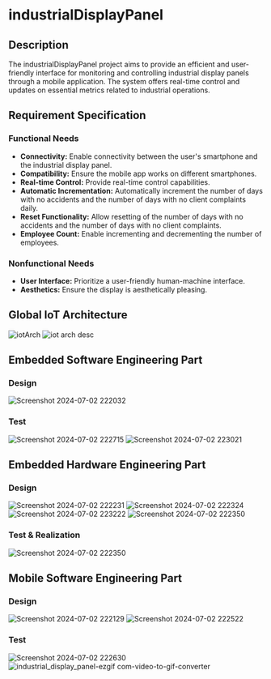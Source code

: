 # industrialDisplayPanel

## Description

The industrialDisplayPanel project aims to provide an efficient and user-friendly interface for monitoring and controlling industrial display panels through a mobile application. The system offers real-time control and updates on essential metrics related to industrial operations.

## Requirement Specification

### Functional Needs
- **Connectivity:** Enable connectivity between the user's smartphone and the industrial display panel.
- **Compatibility:** Ensure the mobile app works on different smartphones.
- **Real-time Control:** Provide real-time control capabilities.
- **Automatic Incrementation:** Automatically increment the number of days with no accidents and the number of days with no client complaints daily.
- **Reset Functionality:** Allow resetting of the number of days with no accidents and the number of days with no client complaints.
- **Employee Count:** Enable incrementing and decrementing the number of employees.

### Nonfunctional Needs
- **User Interface:** Prioritize a user-friendly human-machine interface.
- **Aesthetics:** Ensure the display is aesthetically pleasing.

## Global IoT Architecture
![iotArch](https://github.com/ssemsOfficial/industrialDisplayPanel/assets/84194047/6188595e-b648-4491-8114-c828051ed453)
![iot arch desc](https://github.com/ssemsOfficial/industrialDisplayPanel/assets/84194047/49c387ab-aca1-4e62-b0cb-d5138240fd00)

## Embedded Software Engineering Part
### Design
![Screenshot 2024-07-02 222032](https://github.com/ssemsOfficial/industrialDisplayPanel/assets/84194047/9a280a0d-a9fd-4574-ac80-181e5a4b188e)

### Test
![Screenshot 2024-07-02 222715](https://github.com/ssemsOfficial/industrialDisplayPanel/assets/84194047/be9ab421-c939-4820-97f9-a93dad62781d)
![Screenshot 2024-07-02 223021](https://github.com/ssemsOfficial/industrialDisplayPanel/assets/84194047/f282bb6d-e06c-4a08-af51-d3bc07d06c88)

## Embedded Hardware Engineering Part
### Design
![Screenshot 2024-07-02 222231](https://github.com/ssemsOfficial/industrialDisplayPanel/assets/84194047/a4f7e86c-94bf-456b-be2e-546c56344be3)
![Screenshot 2024-07-02 222324](https://github.com/ssemsOfficial/industrialDisplayPanel/assets/84194047/44321e03-1079-4e0d-a91e-4cc472685c10)
![Screenshot 2024-07-02 223222](https://github.com/ssemsOfficial/industrialDisplayPanel/assets/84194047/7a07a44b-4d53-4285-8a2a-65396f234e73)
![Screenshot 2024-07-02 222350](https://github.com/ssemsOfficial/industrialDisplayPanel/assets/84194047/b048493a-33e2-4ed2-9ebd-2a74a6cc3ec0)

### Test & Realization
![Screenshot 2024-07-02 222350](https://github.com/ssemsOfficial/industrialDisplayPanel/assets/84194047/b048493a-33e2-4ed2-9ebd-2a74a6cc3ec0)

## Mobile Software Engineering Part
### Design
![Screenshot 2024-07-02 222129](https://github.com/ssemsOfficial/industrialDisplayPanel/assets/84194047/53fb5dda-7503-43b5-b87d-85342ba5612a)
![Screenshot 2024-07-02 222522](https://github.com/ssemsOfficial/industrialDisplayPanel/assets/84194047/7b742dfc-eaaa-4f7f-8065-c251da5c8a11)

### Test
![Screenshot 2024-07-02 222630](https://github.com/ssemsOfficial/industrialDisplayPanel/assets/84194047/2339e2bb-95e7-4b2e-996e-a6d53cebaa46)
![industrial_display_panel-ezgif com-video-to-gif-converter](https://github.com/ssemsOfficial/industrialDisplayPanel/assets/84194047/9036b641-d687-42fb-8238-5b5973f1d498)
